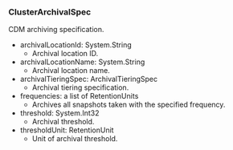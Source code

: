 ### ClusterArchivalSpec
CDM archiving specification.

- archivalLocationId: System.String
  - Archival location ID.
- archivalLocationName: System.String
  - Archival location name.
- archivalTieringSpec: ArchivalTieringSpec
  - Archival tiering specification.
- frequencies: a list of RetentionUnits
  - Archives all snapshots taken with the specified frequency.
- threshold: System.Int32
  - Archival threshold.
- thresholdUnit: RetentionUnit
  - Unit of archival threshold.
